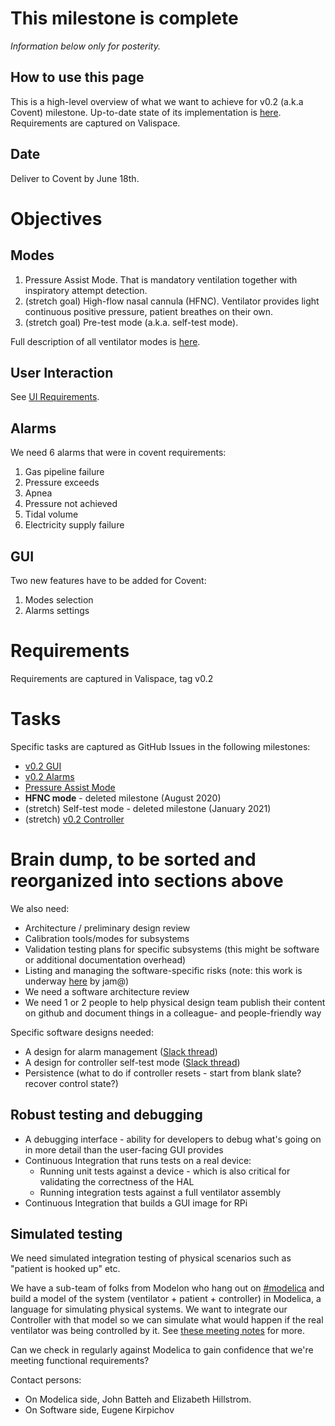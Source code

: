 # This milestone is complete

_Information below only for posterity._

## How to use this page
This is a high-level overview of what we want to achieve for v0.2 (a.k.a Covent) milestone. Up-to-date state of its implementation
is [here](https://docs.google.com/document/d/1CHgz-y6wV6duTg66s1h8-wZZ6Tn22U1iL5WtjhSYQgk/edit#). Requirements are captured on Valispace.

## Date

Deliver to Covent by June 18th.

# Objectives
## Modes
 1. Pressure Assist Mode. That is mandatory ventilation together with inspiratory attempt detection.
 2. (stretch goal) High-flow nasal cannula (HFNC). Ventilator provides light continuous positive pressure, patient breathes on their own.
 3. (stretch goal) Pre-test mode (a.k.a. self-test mode).

Full description of all ventilator modes is [here](ventilation_modes.md).

## User Interaction

See [UI Requirements](UI_requirements.md).

## Alarms
We need 6 alarms that were in covent requirements:
1. Gas pipeline failure
2. Pressure exceeds
3. Apnea
4. Pressure not achieved
5. Tidal volume
6. Electricity supply failure

## GUI
Two new features have to be added for Covent:
1. Modes selection
2. Alarms settings

# Requirements

Requirements are captured in Valispace, tag v0.2

# Tasks
Specific tasks are captured as GitHub Issues in the following milestones:
 - [v0.2 GUI](https://github.com/RespiraWorks/Ventilator/milestone/12)
 - [v0.2 Alarms](https://github.com/RespiraWorks/Ventilator/milestone/11)
 - [Pressure Assist Mode](https://github.com/RespiraWorks/Ventilator/milestone/8)
 - **HFNC mode** - deleted milestone (August 2020)
 - (stretch) Self-test mode - deleted milestone (January 2021)
 - (stretch) [v0.2 Controller](https://github.com/RespiraWorks/Ventilator/milestone/13)


# Brain dump, to be sorted and reorganized into sections above

We also need:
* Architecture / preliminary design review
* Calibration tools/modes for subsystems
* Validation testing plans for specific subsystems (this might be software or additional documentation overhead)
* Listing and managing the software-specific risks (note: this work is underway [here](https://docs.google.com/spreadsheets/d/1p26b3XyhEte8BvnE9otj118MW5ajGM21dGfTXldG8sM) by jam@)
* We need a software architecture review
* We need 1 or 2 people to help physical design team publish their content on github and document things in a colleague- and people-friendly way

Specific software designs needed:
* A design for alarm management ([Slack thread](https://respiraworks.slack.com/archives/C0100SF3N5T/p1589153203185000))
* A design for controller self-test mode ([Slack thread](https://respiraworks.slack.com/archives/C0100SF3N5T/p1589153203185000))
* Persistence (what to do if controller resets - start from blank slate? recover control state?)

## Robust testing and debugging
* A debugging interface - ability for developers to debug what's going on in more detail than the user-facing GUI provides
* Continuous Integration that runs tests on a real device:
  * Running unit tests against a device - which is also critical for validating the correctness of the HAL
  * Running integration tests against a full ventilator assembly
* Continuous Integration that builds a GUI image for RPi

## Simulated testing

We need simulated integration testing of physical scenarios such as "patient is hooked up" etc.

We have a sub-team of folks from Modelon who hang out on [#modelica](https://app.slack.com/client/T0102KRCH5M/C011HUP75EJ) and build a model of the system (ventilator + patient + controller) in Modelica, a language for simulating physical systems. We want to integrate our Controller with that model so we can simulate what would happen if the real ventilator was being controlled by it. See [these meeting notes](https://docs.google.com/document/d/14lrTVcYuuUii7QTvuJJneex-_uKSHQ33Hg9CR5pOARo/edit#heading=h.cpwphjtw2hj8) for more.

Can we check in regularly against Modelica to gain confidence that we're meeting functional requirements?

Contact persons:
* On Modelica side, John Batteh and Elizabeth Hillstrom.
* On Software side, Eugene Kirpichov
